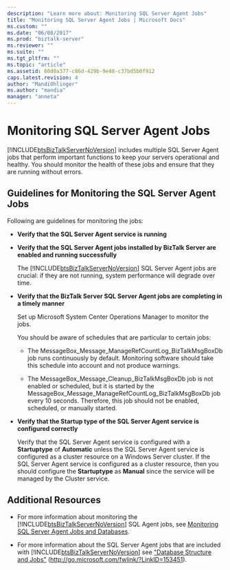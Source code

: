```yaml
---
description: "Learn more about: Monitoring SQL Server Agent Jobs"
title: "Monitoring SQL Server Agent Jobs | Microsoft Docs"
ms.custom: ""
ms.date: "06/08/2017"
ms.prod: "biztalk-server"
ms.reviewer: ""
ms.suite: ""
ms.tgt_pltfrm: ""
ms.topic: "article"
ms.assetid: 60d0a377-c86d-429b-9e48-c37bd5b0f912
caps.latest.revision: 4
author: "MandiOhlinger"
ms.author: "mandia"
manager: "anneta"
---
```

# Monitoring SQL Server Agent Jobs
[!INCLUDE[btsBizTalkServerNoVersion](../includes/btsbiztalkservernoversion-md.md)] includes multiple SQL Server Agent jobs that perform important functions to keep your servers operational and healthy. You should monitor the health of these jobs and ensure that they are running without errors.

## Guidelines for Monitoring the SQL Server Agent Jobs
 Following are guidelines for monitoring the jobs:

- **Verify that the SQL Server Agent service is running**

- **Verify that the SQL Server Agent jobs installed by BizTalk Server are enabled and running successfully**

   The [!INCLUDE[btsBizTalkServerNoVersion](../includes/btsbiztalkservernoversion-md.md)] SQL Server Agent jobs are crucial: if they are not running, system performance will degrade over time.

- **Verify that the BizTalk Server SQL Server Agent jobs are completing in a timely manner**

   Set up Microsoft System Center Operations Manager to monitor the jobs.

   You should be aware of schedules that are particular to certain jobs:

  -   The MessageBox_Message_ManageRefCountLog_BizTalkMsgBoxDb job runs continuously by default. Monitoring software should take this schedule into account and not produce warnings.

  -   The MessageBox_Message_Cleanup_BizTalkMsgBoxDb job is not enabled or scheduled, but it is started by the MessageBox_Message_ManageRefCountLog_BizTalkMsgBoxDb job every 10 seconds. Therefore, this job should not be enabled, scheduled, or manually started.

- **Verify that the Startup type of the SQL Server Agent service is configured correctly**

   Verify that the SQL Server Agent service is configured with a **Startuptype** of **Automatic** unless the SQL Server Agent service is configured as a cluster resource on a Windows Server cluster. If the SQL Server Agent service is configured as a cluster resource, then you should configure the **Startuptype** as **Manual** since the service will be managed by the Cluster service.

## Additional Resources

- For more information about monitoring the [!INCLUDE[btsBizTalkServerNoVersion](../includes/btsbiztalkservernoversion-md.md)] SQL Agent jobs, see [Monitoring SQL Server Agent Jobs and Databases](../technical-guides/monitoring-sql-server-agent-jobs-and-databases.md).

- For more information about the SQL Server Agent jobs that are included with [!INCLUDE[btsBizTalkServerNoVersion](../includes/btsbiztalkservernoversion-md.md)] see ["Database Structure and Jobs"](https://go.microsoft.com/fwlink/?LinkID=153451) (<http://go.microsoft.com/fwlink/?LinkID=153451>).
